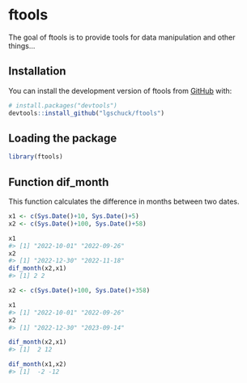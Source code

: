 
<!-- README.md is generated from README.Rmd. Please edit that file -->

# ftools

<!-- badges: start -->
<!-- badges: end -->

The goal of ftools is to provide tools for data manipulation and other
things…

## Installation

You can install the development version of ftools from
[GitHub](https://github.com/) with:

``` r
# install.packages("devtools")
devtools::install_github("lgschuck/ftools")
```

## Loading the package

``` r
library(ftools)
```

## Function dif_month

This function calculates the difference in months between two dates.

``` r
x1 <- c(Sys.Date()+10, Sys.Date()+5)
x2 <- c(Sys.Date()+100, Sys.Date()+58)

x1
#> [1] "2022-10-01" "2022-09-26"
x2
#> [1] "2022-12-30" "2022-11-18"
dif_month(x2,x1)
#> [1] 2 2

x2 <- c(Sys.Date()+100, Sys.Date()+358)

x1
#> [1] "2022-10-01" "2022-09-26"
x2
#> [1] "2022-12-30" "2023-09-14"

dif_month(x2,x1)
#> [1]  2 12

dif_month(x1,x2)
#> [1]  -2 -12
```
